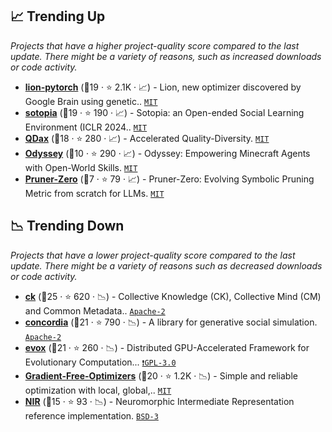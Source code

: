 ## 📈 Trending Up

_Projects that have a higher project-quality score compared to the last update. There might be a variety of reasons, such as increased downloads or code activity._

- <b><a href="https://github.com/lucidrains/lion-pytorch">lion-pytorch</a></b> (🥈19 ·  ⭐ 2.1K · 📈) - Lion, new optimizer discovered by Google Brain using genetic.. <code><a href="http://bit.ly/34MBwT8">MIT</a></code>
- <b><a href="https://github.com/sotopia-lab/sotopia">sotopia</a></b> (🥈19 ·  ⭐ 190 · 📈) - Sotopia: an Open-ended Social Learning Environment (ICLR 2024.. <code><a href="http://bit.ly/34MBwT8">MIT</a></code>
- <b><a href="https://github.com/adaptive-intelligent-robotics/QDax">QDax</a></b> (🥈18 ·  ⭐ 280 · 📈) - Accelerated Quality-Diversity. <code><a href="http://bit.ly/34MBwT8">MIT</a></code>
- <b><a href="https://github.com/zju-vipa/Odyssey">Odyssey</a></b> (🥉10 ·  ⭐ 290 · 📈) - Odyssey: Empowering Minecraft Agents with Open-World Skills. <code><a href="http://bit.ly/34MBwT8">MIT</a></code>
- <b><a href="https://github.com/pprp/Pruner-Zero">Pruner-Zero</a></b> (🥉7 ·  ⭐ 79 · 📈) - Pruner-Zero: Evolving Symbolic Pruning Metric from scratch for LLMs. <code><a href="http://bit.ly/34MBwT8">MIT</a></code>

## 📉 Trending Down

_Projects that have a lower project-quality score compared to the last update. There might be a variety of reasons such as decreased downloads or code activity._

- <b><a href="https://github.com/mlcommons/ck">ck</a></b> (🥇25 ·  ⭐ 620 · 📉) - Collective Knowledge (CK), Collective Mind (CM) and Common Metadata.. <code><a href="http://bit.ly/3nYMfla">Apache-2</a></code>
- <b><a href="https://github.com/google-deepmind/concordia">concordia</a></b> (🥇21 ·  ⭐ 790 · 📉) - A library for generative social simulation. <code><a href="http://bit.ly/3nYMfla">Apache-2</a></code>
- <b><a href="https://github.com/EMI-Group/evox">evox</a></b> (🥇21 ·  ⭐ 260 · 📉) - Distributed GPU-Accelerated Framework for Evolutionary Computation... <code><a href="http://bit.ly/2M0xdwT">❗️GPL-3.0</a></code>
- <b><a href="https://github.com/SimonBlanke/Gradient-Free-Optimizers">Gradient-Free-Optimizers</a></b> (🥈20 ·  ⭐ 1.2K · 📉) - Simple and reliable optimization with local, global,.. <code><a href="http://bit.ly/34MBwT8">MIT</a></code>
- <b><a href="https://github.com/neuromorphs/NIR">NIR</a></b> (🥈15 ·  ⭐ 93 · 📉) - Neuromorphic Intermediate Representation reference implementation. <code><a href="http://bit.ly/3aKzpTv">BSD-3</a></code>

